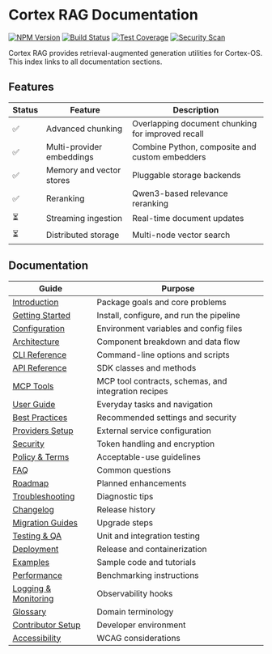 # Cortex RAG Documentation

[![NPM Version](https://img.shields.io/npm/v/@cortex-os/rag)](https://www.npmjs.com/package/@cortex-os/rag)
[![Build Status](https://img.shields.io/badge/build-passing-brightgreen)](#)
[![Test Coverage](https://img.shields.io/badge/coverage-95%25-brightgreen)](#)
[![Security Scan](https://img.shields.io/badge/security-OWASP%20compliant-green)](#security)

Cortex RAG provides retrieval-augmented generation utilities for Cortex-OS. This index links to all documentation sections.

## Features

| Status | Feature | Description |
|---|---|---|
| ✅ | Advanced chunking | Overlapping document chunking for improved recall |
| ✅ | Multi-provider embeddings | Combine Python, composite and custom embedders |
| ✅ | Memory and vector stores | Pluggable storage backends |
| ✅ | Reranking | Qwen3-based relevance reranking |
| ⏳ | Streaming ingestion | Real-time document updates |
| ⏳ | Distributed storage | Multi-node vector search |

## Documentation

| Guide | Purpose |
|---|---|
| [Introduction](./introduction.md) | Package goals and core problems |
| [Getting Started](./getting-started.md) | Install, configure, and run the pipeline |
| [Configuration](./configuration.md) | Environment variables and config files |
| [Architecture](./architecture.md) | Component breakdown and data flow |
| [CLI Reference](./cli-reference.md) | Command-line options and scripts |
| [API Reference](./api-reference.md) | SDK classes and methods |
| [MCP Tools](./mcp-tools.md) | MCP tool contracts, schemas, and integration recipes |
| [User Guide](./user-guide.md) | Everyday tasks and navigation |
| [Best Practices](./best-practices.md) | Recommended settings and security |
| [Providers Setup](./providers-setup.md) | External service configuration |
| [Security](./security.md) | Token handling and encryption |
| [Policy & Terms](./policy-terms.md) | Acceptable-use guidelines |
| [FAQ](./faq.md) | Common questions |
| [Roadmap](./roadmap.md) | Planned enhancements |
| [Troubleshooting](./troubleshooting.md) | Diagnostic tips |
| [Changelog](./changelog.md) | Release history |
| [Migration Guides](./migration.md) | Upgrade steps |
| [Testing & QA](./testing-qa.md) | Unit and integration testing |
| [Deployment](./deployment.md) | Release and containerization |
| [Examples](./examples.md) | Sample code and tutorials |
| [Performance](./performance.md) | Benchmarking instructions |
| [Logging & Monitoring](./logging-monitoring.md) | Observability hooks |
| [Glossary](./glossary.md) | Domain terminology |
| [Contributor Setup](./contributing.md) | Developer environment |
| [Accessibility](./accessibility.md) | WCAG considerations |

